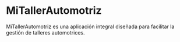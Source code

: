 # MiTallerAutomotriz
MiTallerAutomotriz es una aplicación integral diseñada para facilitar la gestión de talleres automotrices.
